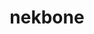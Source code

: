 ---
title: "nekbone"
layout: cache
categories: [package, v2025.07.0]
meta: {"compilers": ["gcc@11.4.0", "intel-oneapi-compilers@2025.1.0"], "num_specs": 2, "num_specs_by_stack": {"e4s": 1, "e4s-oneapi": 1, "root": 2}, "oss": ["ubuntu22.04"], "platforms": ["linux"], "stacks": ["e4s", "e4s-oneapi", "root"], "targets": ["x86_64_v3"], "versions": ["17.0"]}
spec_details: [{"compiler": "gcc@11.4.0", "hash": "jmiazmgdx7cuv7lunqc6vhqx7jjz6qyr", "os": "ubuntu22.04", "platform": "linux", "size": "-", "stacks": ["e4s", "root"], "target": "x86_64_v3", "variants": ["build_system=generic", "+mpi"], "versions": ["17.0"]}, {"compiler": "intel-oneapi-compilers@2025.1.0", "hash": "r5v4e2lm73hmlycahm6qv2s2vwmu26bu", "os": "ubuntu22.04", "platform": "linux", "size": "-", "stacks": ["e4s-oneapi", "root"], "target": "x86_64_v3", "variants": ["build_system=generic", "+mpi"], "versions": ["17.0"]}]
---